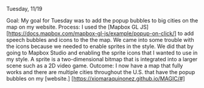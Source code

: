 Tuesday, 11/19

Goal: My goal for Tuesday was to add the popup bubbles to big cities on the map on my website.
Process: I used the [Mapbox GL JS] [https://docs.mapbox.com/mapbox-gl-js/example/popup-on-click/] to add speech bubbles and icons to the the map. We came into some trouble with the icons because we needed to enable sprites in the style. We did that by going to Mapbox Studio and enabling the sprite icons that I wanted to use in my style. A sprite is a two-dimensional bitmap that is integrated into a larger scene such as a 2D video game.
Outcome: I now have a map that fully works and there are multiple cities throughout the U.S. that have the popup bubbles on my [website.] [https://xiomaraquinonez.github.io/MAGIC/#]
